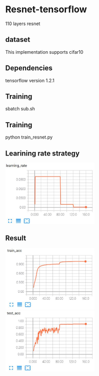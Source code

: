 # Resnet-tensorflow
110 layers resnet
## dataset
This implementation supports cifar10
## Dependencies
tensorflow version 1.2.1
## Training
sbatch sub.sh
## Training
python train_resnet.py 
## Learining rate strategy
<img src="lr.jpg" width="280"> 

## Result
<img src="train.jpg" width="280"> <img src="test.jpg" width="280">
